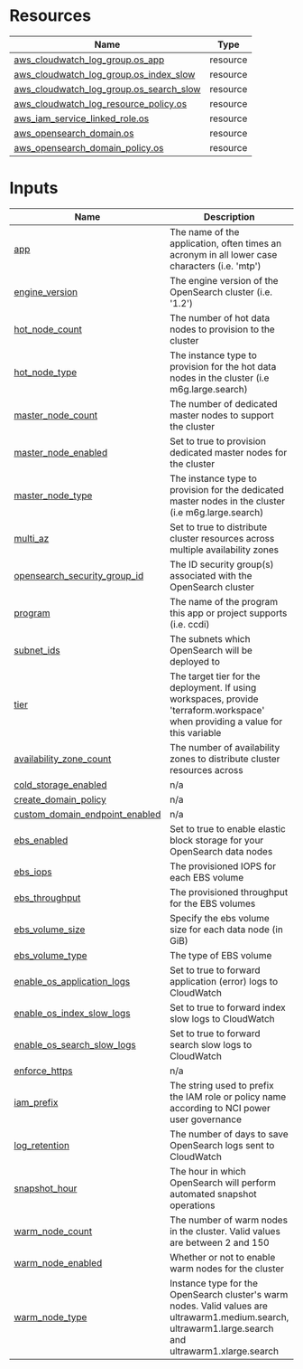 <!-- BEGIN_TF_DOCS -->


# Resources

| Name | Type |
|------|------|
| [aws_cloudwatch_log_group.os_app](https://registry.terraform.io/providers/hashicorp/aws/latest/docs/resources/cloudwatch_log_group) | resource |
| [aws_cloudwatch_log_group.os_index_slow](https://registry.terraform.io/providers/hashicorp/aws/latest/docs/resources/cloudwatch_log_group) | resource |
| [aws_cloudwatch_log_group.os_search_slow](https://registry.terraform.io/providers/hashicorp/aws/latest/docs/resources/cloudwatch_log_group) | resource |
| [aws_cloudwatch_log_resource_policy.os](https://registry.terraform.io/providers/hashicorp/aws/latest/docs/resources/cloudwatch_log_resource_policy) | resource |
| [aws_iam_service_linked_role.os](https://registry.terraform.io/providers/hashicorp/aws/latest/docs/resources/iam_service_linked_role) | resource |
| [aws_opensearch_domain.os](https://registry.terraform.io/providers/hashicorp/aws/latest/docs/resources/opensearch_domain) | resource |
| [aws_opensearch_domain_policy.os](https://registry.terraform.io/providers/hashicorp/aws/latest/docs/resources/opensearch_domain_policy) | resource |

# Inputs

| Name | Description | Type | Default | Required |
|------|-------------|------|---------|:--------:|
| <a name="input_app"></a> [app](#input\_app) | The name of the application, often times an acronym in all lower case characters (i.e. 'mtp') | `string` | n/a | yes |
| <a name="input_engine_version"></a> [engine\_version](#input\_engine\_version) | The engine version of the OpenSearch cluster (i.e. '1.2') | `string` | n/a | yes |
| <a name="input_hot_node_count"></a> [hot\_node\_count](#input\_hot\_node\_count) | The number of hot data nodes to provision to the cluster | `number` | n/a | yes |
| <a name="input_hot_node_type"></a> [hot\_node\_type](#input\_hot\_node\_type) | The instance type to provision for the hot data nodes in the cluster (i.e m6g.large.search) | `string` | n/a | yes |
| <a name="input_master_node_count"></a> [master\_node\_count](#input\_master\_node\_count) | The number of dedicated master nodes to support the cluster | `number` | n/a | yes |
| <a name="input_master_node_enabled"></a> [master\_node\_enabled](#input\_master\_node\_enabled) | Set to true to provision dedicated master nodes for the cluster | `bool` | n/a | yes |
| <a name="input_master_node_type"></a> [master\_node\_type](#input\_master\_node\_type) | The instance type to provision for the dedicated master nodes in the cluster (i.e m6g.large.search) | `string` | n/a | yes |
| <a name="input_multi_az"></a> [multi\_az](#input\_multi\_az) | Set to true to distribute cluster resources across multiple availability zones | `bool` | n/a | yes |
| <a name="input_opensearch_security_group_id"></a> [opensearch\_security\_group\_id](#input\_opensearch\_security\_group\_id) | The ID security group(s) associated with the OpenSearch cluster | `set(string)` | n/a | yes |
| <a name="input_program"></a> [program](#input\_program) | The name of the program this app or project supports (i.e. ccdi) | `string` | n/a | yes |
| <a name="input_subnet_ids"></a> [subnet\_ids](#input\_subnet\_ids) | The subnets which OpenSearch will be deployed to | `set(string)` | n/a | yes |
| <a name="input_tier"></a> [tier](#input\_tier) | The target tier for the deployment. If using workspaces, provide 'terraform.workspace' when providing a value for this variable | `string` | n/a | yes |
| <a name="input_availability_zone_count"></a> [availability\_zone\_count](#input\_availability\_zone\_count) | The number of availability zones to distribute cluster resources across | `number` | `2` | no |
| <a name="input_cold_storage_enabled"></a> [cold\_storage\_enabled](#input\_cold\_storage\_enabled) | n/a | `bool` | `false` | no |
| <a name="input_create_domain_policy"></a> [create\_domain\_policy](#input\_create\_domain\_policy) | n/a | `bool` | `true` | no |
| <a name="input_custom_domain_endpoint_enabled"></a> [custom\_domain\_endpoint\_enabled](#input\_custom\_domain\_endpoint\_enabled) | n/a | `bool` | `false` | no |
| <a name="input_ebs_enabled"></a> [ebs\_enabled](#input\_ebs\_enabled) | Set to true to enable elastic block storage for your OpenSearch data nodes | `bool` | `true` | no |
| <a name="input_ebs_iops"></a> [ebs\_iops](#input\_ebs\_iops) | The provisioned IOPS for each EBS volume | `number` | `3000` | no |
| <a name="input_ebs_throughput"></a> [ebs\_throughput](#input\_ebs\_throughput) | The provisioned throughput for the EBS volumes | `number` | `125` | no |
| <a name="input_ebs_volume_size"></a> [ebs\_volume\_size](#input\_ebs\_volume\_size) | Specify the ebs volume size for each data node (in GiB) | `number` | `30` | no |
| <a name="input_ebs_volume_type"></a> [ebs\_volume\_type](#input\_ebs\_volume\_type) | The type of EBS volume | `string` | `"gp3"` | no |
| <a name="input_enable_os_application_logs"></a> [enable\_os\_application\_logs](#input\_enable\_os\_application\_logs) | Set to true to forward application (error) logs to CloudWatch | `bool` | `true` | no |
| <a name="input_enable_os_index_slow_logs"></a> [enable\_os\_index\_slow\_logs](#input\_enable\_os\_index\_slow\_logs) | Set to true to forward index slow logs to CloudWatch | `bool` | `true` | no |
| <a name="input_enable_os_search_slow_logs"></a> [enable\_os\_search\_slow\_logs](#input\_enable\_os\_search\_slow\_logs) | Set to true to forward search slow logs to CloudWatch | `bool` | `true` | no |
| <a name="input_enforce_https"></a> [enforce\_https](#input\_enforce\_https) | n/a | `bool` | `true` | no |
| <a name="input_iam_prefix"></a> [iam\_prefix](#input\_iam\_prefix) | The string used to prefix the IAM role or policy name according to NCI power user governance | `string` | `"power-user"` | no |
| <a name="input_log_retention"></a> [log\_retention](#input\_log\_retention) | The number of days to save OpenSearch logs sent to CloudWatch | `number` | `90` | no |
| <a name="input_snapshot_hour"></a> [snapshot\_hour](#input\_snapshot\_hour) | The hour in which OpenSearch will perform automated snapshot operations | `number` | `23` | no |
| <a name="input_warm_node_count"></a> [warm\_node\_count](#input\_warm\_node\_count) | The number of warm nodes in the cluster. Valid values are between 2 and 150 | `number` | `2` | no |
| <a name="input_warm_node_enabled"></a> [warm\_node\_enabled](#input\_warm\_node\_enabled) | Whether or not to enable warm nodes for the cluster | `bool` | `false` | no |
| <a name="input_warm_node_type"></a> [warm\_node\_type](#input\_warm\_node\_type) | Instance type for the OpenSearch cluster's warm nodes. Valid values are ultrawarm1.medium.search, ultrawarm1.large.search and ultrawarm1.xlarge.search | `string` | `"ultrawarm1.large.search"` | no |
<!-- END_TF_DOCS -->